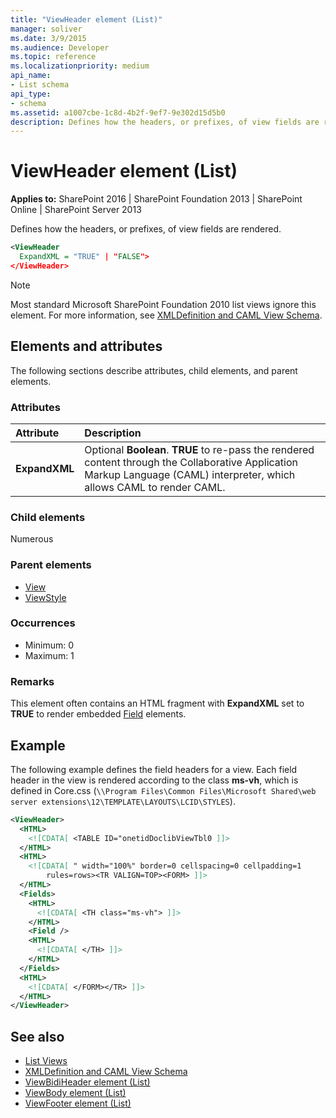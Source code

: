 ```yaml
---
title: "ViewHeader element (List)"
manager: soliver
ms.date: 3/9/2015
ms.audience: Developer
ms.topic: reference
ms.localizationpriority: medium
api_name:
- List schema
api_type:
- schema
ms.assetid: a1007cbe-1c8d-4b2f-9ef7-9e302d15d5b0
description: Defines how the headers, or prefixes, of view fields are rendered.
---
```


# ViewHeader element (List)

**Applies to:** SharePoint 2016 | SharePoint Foundation 2013 | SharePoint Online | SharePoint Server 2013

Defines how the headers, or prefixes, of view fields are rendered.

```XML
<ViewHeader
  ExpandXML = "TRUE" | "FALSE">
</ViewHeader>
```

> [!NOTE]
> Most standard Microsoft SharePoint Foundation 2010 list views ignore this element. For more information, see [XMLDefinition and CAML View Schema](https://msdn.microsoft.com/library/1845d203-4699-4b0e-a182-2d9998439922%28Office.15%29.aspx).

## Elements and attributes

The following sections describe attributes, child elements, and parent elements.

### Attributes

|**Attribute**|**Description**|
|:-----|:-----|
|**ExpandXML** <br/> |Optional **Boolean**. **TRUE** to re-pass the rendered content through the Collaborative Application Markup Language (CAML) interpreter, which allows CAML to render CAML.  <br/> |

### Child elements

Numerous

### Parent elements

- [View](view-element-list.md)
- [ViewStyle](viewstyle-element-list.md)

### Occurrences

- Minimum: 0
- Maximum: 1

### Remarks

This element often contains an HTML fragment with **ExpandXML** set to **TRUE** to render embedded [Field](field-element-list.md) elements.

## Example

The following example defines the field headers for a view. Each field header in the view is rendered according to the class **ms-vh**, which is defined in Core.css (`\\Program Files\Common Files\Microsoft Shared\web server extensions\12\TEMPLATE\LAYOUTS\LCID\STYLES`).

```XML
<ViewHeader>
  <HTML>
    <![CDATA[ <TABLE ID="onetidDoclibViewTbl0 ]]>
  </HTML>
  <HTML>
    <![CDATA[ " width="100%" border=0 cellspacing=0 cellpadding=1
        rules=rows><TR VALIGN=TOP><FORM> ]]>
  </HTML>
  <Fields>
    <HTML>
      <![CDATA[ <TH class="ms-vh"> ]]>
    </HTML>
    <Field />
    <HTML>
      <![CDATA[ </TH> ]]>
    </HTML>
  </Fields>
  <HTML>
    <![CDATA[ </FORM></TR> ]]>
  </HTML>
</ViewHeader>
```

## See also

- [List Views](https://msdn.microsoft.com/library/43e6ba7e-eddb-418a-a570-c0815016fc17%28Office.15%29.aspx)
- [XMLDefinition and CAML View Schema](https://msdn.microsoft.com/library/1845d203-4699-4b0e-a182-2d9998439922%28Office.15%29.aspx)
- [ViewBidiHeader element (List)](viewbidiheader-element-list.md)
- [ViewBody element (List)](viewbody-element-list.md)
- [ViewFooter element (List)](viewfooter-element-list.md)
